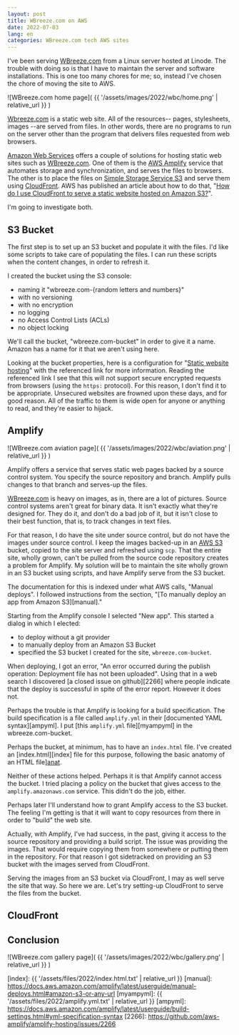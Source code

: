 ```yaml
---
layout: post
title: WBreeze.com on AWS
date: 2022-07-03
lang: en
categories: WBreeze.com tech AWS sites
---
```


I've been serving [WBreeze.com][wb] from a Linux server hosted at Linode. The
trouble with doing so is that I have to maintain the server and software
installations. This is one too many chores for me; so, instead I've chosen the
chore of moving the site to AWS.

![WBreeze.com home page](
  {{ '/assets/images/2022/wbc/home.png' | relative_url }}
)

[Wbreeze.com][wb] is a static web site. All of the resources-- pages,
stylesheets, images --are served from files. In other words, there are no
programs to run on the server other than the program that delivers files
requested from web browsers.

[Amazon Web Services][aws] offers a couple of solutions for hosting static web
sites such as [WBreeze.com][wb]. One of them is the [AWS Amplify][amp] service
that automates storage and synchronization, and serves the files to browsers.
The other is to place the files on [Simple Storage Service S3][s3] and serve
them using [CloudFront][cf]. AWS has published an article about how to do
that,
"[How do I use CloudFront to serve a static website hosted on Amazon S3?][host]".

I'm going to investigate both.

## S3 Bucket

The first step is to set up an S3 bucket and populate it with the files.
I'd like some scripts to take care of populating the files. I can run these
scripts when the content changes, in order to refresh it.

I created the bucket using the S3 console:
- naming it "wbreeze.com-{random letters and numbers}"
- with no versioning
- with no encryption
- no logging
- no Access Control Lists (ACLs)
- no object locking

We'll call the bucket, "wbreeze.com-bucket" in order to give it a name.
Amazon has a name for it that we aren't using here.

Looking at the bucket properties, here is a configuration for "[Static website
hosting][s3h]" with the referenced link for more information.
Reading the referenced link I see that this will not support secure encrypted
requests from browsers (using the `https:` protocol).
For this reason, I don't find it to be appropriate. Unsecured websites are
frowned upon these days, and for good reason. All of the traffic to them is
wide open for anyone or anything to read, and they're easier to hijack.

## Amplify

![WBreeze.com aviation page](
  {{ '/assets/images/2022/wbc/aviation.png' | relative_url }}
)

Amplify offers a service that serves static web pages backed by a source
control system. You specify the source repository and branch. Amplify pulls
changes to that branch and serves-up the files.

[WBreeze.com][wb] is heavy on images, as in, there are a lot of pictures.
Source control systems aren't great for binary data. It isn't exactly what
they're designed for. They do it, and don't do a bad job of it, but it isn't
close to their best function, that is, to track changes in text files.

For that reason, I do have the site under source control, but do not have
the images under source control. I keep the images backed-up in an [AWS S3][s3]
bucket, copied to the site server and refreshed using `scp`.
That the entire site, wholly grown, can't be pulled from the source code
repository creates a problem for Amplify. My solution will be to maintain the
site wholly grown in an S3 bucket using scripts, and have Amplify serve from
the S3 bucket.

The documentation for this is indexed under what AWS calls, "Manual deploys".
I followed instructions from the section,
"[To manually deploy an app from Amazon S3][manual]."

Starting from the Amplify console I selected "New app". This started a
dialog in which I elected:
- to deploy without a git provider
- to manually deploy from an Amazon S3 Bucket
- specified the S3 bucket I created for the site, `wbreeze.com-bucket`.

When deploying, I got an error, "An error occurred during the publish
operation: Deployment file has not been uploaded". Using that in a web search I
discovered [a closed issue on github][2266] where people indicate that the
deploy is successful in spite of the error report. However it does not.

Perhaps the trouble is that Amplify is looking for a build specification. The
build specification is a file called `amplify.yml` in their [documented YAML
syntax][ampyml]. I put [this `amplify.yml` file][myampyml] in the
wbreeze.com-bucket.

Perhaps the bucket, at minimum, has to have an `index.html` file.
I've created an [index.html][index] file for this purpose, following
the basic anatomy of an HTML file][anat].

Neither of these actions helped. Perhaps it is that Amplify cannot access
the bucket. I tried placing a policy on the bucket that gives access to
the `amplify.amazonaws.com` service. This didn't do the job, either.

Perhaps later I'll understand how to grant Amplify access to the S3 bucket.
The feeling I'm getting is that it will want to copy resources from there
in order to "build" the web site.

Actually, with Amplify, I've had success, in the past, giving it access to the
source repository and providing a build script. The issue was providing the
images. That would require copying them from somewhere or putting them in the
repository.  For that reason I got sidetracked on providing an S3 bucket with
the images served from CloudFront.

Serving the images from an S3 bucket via CloudFront, I may as well serve
the site that way. So here we are. Let's try setting-up CloudFront to
serve the files from the bucket.

## CloudFront


## Conclusion

![WBreeze.com gallery page](
  {{ '/assets/images/2022/wbc/gallery.png' | relative_url }}
)


[s3]: https://docs.aws.amazon.com/AmazonS3/latest/userguide/Welcome.html
[cf]: https://docs.aws.amazon.com/AmazonCloudFront/latest/DeveloperGuide/Introduction.html
[amp]: https://docs.aws.amazon.com/amplify/latest/userguide/welcome.html
[host]: https://aws.amazon.com/premiumsupport/knowledge-center/cloudfront-serve-static-website/
[aws]: https://aws.amazon.com/
[wb]: https://wbreeze.com/
[s3h]: https://docs.aws.amazon.com/AmazonS3/latest/userguide/WebsiteHosting.html
[anat]: https://developer.mozilla.org/en-US/docs/Learn/Getting_started_with_the_web/HTML_basics#anatomy_of_an_html_document
[index]: {{ '/assets/files/2022/index.html.txt' | relative_url }}
[manual]: https://docs.aws.amazon.com/amplify/latest/userguide/manual-deploys.html#amazon-s3-or-any-url
[myampyml]: {{ '/assets/files/2022/amplify.yml.txt' | relative_url }}
[ampyml]: https://docs.aws.amazon.com/amplify/latest/userguide/build-settings.html#yml-specification-syntax
[2266]: https://github.com/aws-amplify/amplify-hosting/issues/2266

